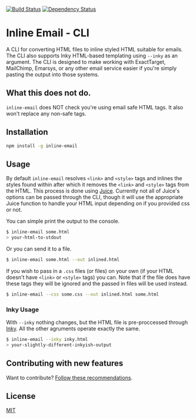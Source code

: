 [![Build Status](https://travis-ci.org/freethinking.it/inline-email.svg?branch=master)](https://travis-ci.org/freethinking.it/inline-email.svg)
[![Dependency Status](https://david-dm.org/freethinkingit/inline-email.svg)](https://david-dm.org/freethinkingit/inline-email.svg)

# Inline Email - CLI

A CLI for converting HTML files to inline styled HTML suitable for emails.
The CLI also supports Inky HTML-based templating using `--inky` as an argument.
The CLI is designed to make working with ExactTarget, MailChimp, Emarsys, or any other email service easier if you're simply pasting the output into those systems.

## What this does not do.

`inline-email` does NOT check you're using email safe HTML tags.
It also won't replace any non-safe tags.

## Installation

```sh
npm install -g inline-email
```

## Usage

By default `inline-email` resolves `<link>` and `<style>` tags and inlines the styles found within after which it removes the `<link>` and `<style>` tags from the HTML. This process is done using [Juice](https://github.com/Automattic/juice). Currently not all of Juice's options can be passed through the CLI, though it will use the appropriate Juice function to handle your HTML input depending on if you provided css or not.

You can simple print the output to the console.

```sh
$ inline-email some.html
> your-html-to-stdout
```

Or you can send it to a file.

```sh
$ inline-email some.html --out inlined.html
```

If you wish to pass in a `.css` files (or files) on your own (if your HTML doesn't have `<link>` or `<style>` tags) you can. Note that if the file does have these tags they will be ignored and the passed in files will be used instead.

```sh
$ inline-email --css some.css --out inlined.html some.html
```

### Inky Usage

With `--inky` nothing changes, but the HTML file is pre-proccessed through [Inky](https://github.com/zurb/inky). All the other agruments operate exactly the same.

```sh
$ inline-email --inky inky.html
> your-slightly-different-inkyish-output
```

## Contributing with new features

Want to contribute? [Follow these recommendations](CONTRIBUTING.md).

## License

[MIT](LICENSE.md)